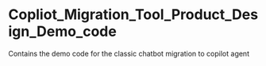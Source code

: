 # Copliot_Migration_Tool_Product_Design_Demo_code
Contains the demo code for the classic chatbot migration to copilot agent
